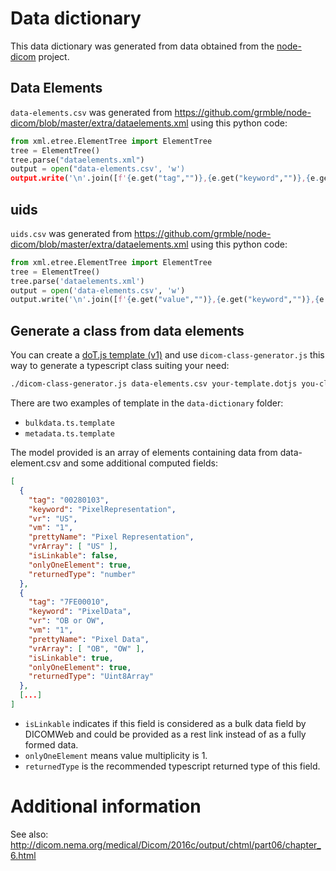 # Data dictionary

This data dictionary was generated from data obtained from the
[node-dicom](https://github.com/grmble/node-dicom) project.

## Data Elements

`data-elements.csv` was generated from
https://github.com/grmble/node-dicom/blob/master/extra/dataelements.xml using this python code:

```python
from xml.etree.ElementTree import ElementTree
tree = ElementTree()
tree.parse("dataelements.xml")
output = open("data-elements.csv', 'w')
output.write('\n'.join([f'{e.get("tag","")},{e.get("keyword","")},{e.get("vr","")},{e.get("vm","")},{e.text}' for e in tree.findall('el')]))
```

## uids

`uids.csv` was generated from https://github.com/grmble/node-dicom/blob/master/extra/dataelements.xml
using this python code:

```python
from xml.etree.ElementTree import ElementTree
tree = ElementTree()
tree.parse('dataelements.xml')
output = open('data-elements.csv', 'w')
output.write('\n'.join([f'{e.get("value","")},{e.get("keyword","")},{e.get("type","")},{e.text}' for e in tree.findall('uid')]))
```

## Generate a class from data elements

You can create a [doT.js template (v1)](https://olado.github.io/doT/index.html)
and use `dicom-class-generator.js` this way to generate a typescript class suiting
your need:
```bash
./dicom-class-generator.js data-elements.csv your-template.dotjs you-class.ts
```

There are two examples of template in the `data-dictionary` folder:
* `bulkdata.ts.template`
* `metadata.ts.template`

The model provided is an array of elements containing data from data-element.csv
and some additional computed fields:
```json
[
  {
    "tag": "00280103",
    "keyword": "PixelRepresentation",
    "vr": "US",
    "vm": "1",
    "prettyName": "Pixel Representation",
    "vrArray": [ "US" ],
    "isLinkable": false,
    "onlyOneElement": true,
    "returnedType": "number"
  },
  {
    "tag": "7FE00010",
    "keyword": "PixelData",
    "vr": "OB or OW",
    "vm": "1",
    "prettyName": "Pixel Data",
    "vrArray": [ "OB", "OW" ],
    "isLinkable": true,
    "onlyOneElement": true,
    "returnedType": "Uint8Array"
  },
  [...]
]
```

* `isLinkable` indicates if this field is considered as a bulk data field by DICOMWeb
and could be provided as a rest link instead of as a fully formed data.
* `onlyOneElement` means value multiplicity is 1.
* `returnedType` is the recommended typescript returned type of this field.

# Additional information

See also: http://dicom.nema.org/medical/Dicom/2016c/output/chtml/part06/chapter_6.html
